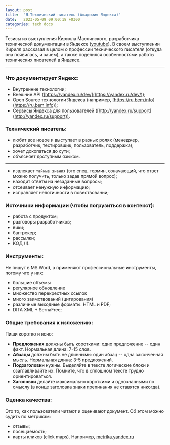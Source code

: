 ```yaml
---
layout: post
title:  "Я.Технический писатель (Академия Яндекса)"
date:   2023-05-09 09:00:18 +0300
categories: tech docs
---
```


Тезисы из выступления Кирилла Маслинского, разработчика технической документации в Яндексе ([youtube](https://youtu.be/djnzua4C3ss)). В своем выступлении Кирилл рассказал в целом о профессии технического писателя (откуда она появилась, и зачем), а также поделился особенностями работы технических писателей в Яндексе.

------

### Что документирует Яндекс:
- Внутренние технологии;
- Внешние API ([https://yandex.ru/dev/](https://yandex.ru/dev/));
- Open Source технологии Яндекса (например, [https://ru.bem.info](https://ru.bem.info));
- Сервисы Яндекса для пользователей ([http://yandex.ru/support](http://yandex.ru/support)).

### Технический писатель:
- любит все новое и выступает в разных ролях (менеджер, разработчик, тестировщик, пользователь, поддержка); 
- хочет докопаться до сути; 
- объясняет доступным языком.

---  

- извлекает `тайные знания` (это спец. термин, означающий, что ответ можно получить, только задав прямой вопрос);
- находит ответы на незаданные вопросы;
- отсеивает ненужную информацию;
- исправляет нелогичности в повествовании;

### Источники информации (чтобы погрузиться в контекст):
- работа с продуктом;
- разговоры разработчиков;
- вики;
- багтрекер;
- рассылки;
- КОД (!).

### Инструменты:

Не пишут в MS Word, а применяют профессиональные инструменты, потому что у них:
- большие объемы
- регулярное обновление
- множество перекрестных ссылок
- много заимствований (цитирования)
- различные выходные форматы: HTML и PDF;
- DITA XML + SernaFree;

### Общие требования к изложению:

Пиши коротко и ясно:
- **Предложения** должны быть короткими: одно предложение -- один факт. Нормальная длина: 7-15 слов.
- **Абзацы** должны быть не длинными: один абзац -- одна законченная мысль. Нормальная длина: 3-5 предложений.
- **Подзаголовки** нужны. Выделяйте в тексте логические блоки и озаглавливайте их. Помните, что в сплошном тексте трудно ориентироваться.
- **Заголовки** делайте максимально короткими и однозначными по смыслу (в конце заголовка знаки препинания не ставятся никогда).

### Оценка качества:

Это то, как пользователи читают и оценивают документ. Об этом можно судить по метрикам:
- отзывы;
- посещаемость;
- карты кликов (click maps). Например, [metrika.yandex.ru](metrika.yandex.ru)